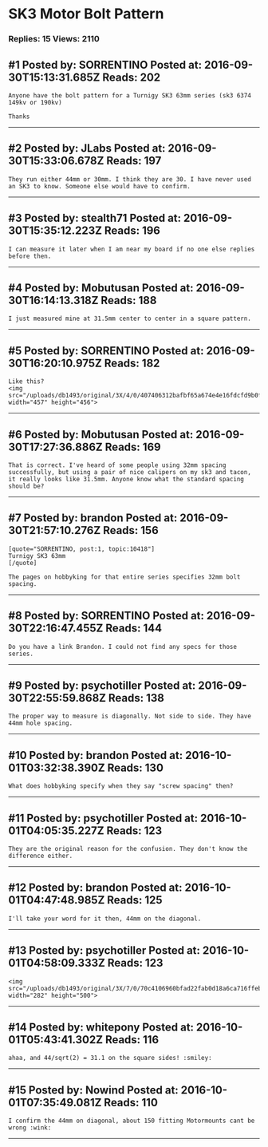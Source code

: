 # SK3 Motor Bolt Pattern

### Replies: 15 Views: 2110

## \#1 Posted by: SORRENTINO Posted at: 2016-09-30T15:13:31.685Z Reads: 202

```
Anyone have the bolt pattern for a Turnigy SK3 63mm series (sk3 6374 149kv or 190kv)

Thanks
```

---
## \#2 Posted by: JLabs Posted at: 2016-09-30T15:33:06.678Z Reads: 197

```
They run either 44mm or 30mm. I think they are 30. I have never used an SK3 to know. Someone else would have to confirm.
```

---
## \#3 Posted by: stealth71 Posted at: 2016-09-30T15:35:12.223Z Reads: 196

```
I can measure it later when I am near my board if no one else replies before then.
```

---
## \#4 Posted by: Mobutusan Posted at: 2016-09-30T16:14:13.318Z Reads: 188

```
I just measured mine at 31.5mm center to center in a square pattern.
```

---
## \#5 Posted by: SORRENTINO Posted at: 2016-09-30T16:20:10.975Z Reads: 182

```
Like this?
<img src="/uploads/db1493/original/3X/4/0/407406312bafbf65a674e4e16fdcfd9b0f25cc82.JPG" width="457" height="456">
```

---
## \#6 Posted by: Mobutusan Posted at: 2016-09-30T17:27:36.886Z Reads: 169

```
That is correct. I've heard of some people using 32mm spacing successfully, but using a pair of nice calipers on my sk3 and tacon, it really looks like 31.5mm. Anyone know what the standard spacing should be?
```

---
## \#7 Posted by: brandon Posted at: 2016-09-30T21:57:10.276Z Reads: 156

```
[quote="SORRENTINO, post:1, topic:10418"]
Turnigy SK3 63mm
[/quote]

The pages on hobbyking for that entire series specifies 32mm bolt spacing.
```

---
## \#8 Posted by: SORRENTINO Posted at: 2016-09-30T22:16:47.455Z Reads: 144

```
Do you have a link Brandon. I could not find any specs for those series.
```

---
## \#9 Posted by: psychotiller Posted at: 2016-09-30T22:55:59.868Z Reads: 138

```
The proper way to measure is diagonally. Not side to side. They have 44mm hole spacing.
```

---
## \#10 Posted by: brandon Posted at: 2016-10-01T03:32:38.390Z Reads: 130

```
What does hobbyking specify when they say "screw spacing" then?
```

---
## \#11 Posted by: psychotiller Posted at: 2016-10-01T04:05:35.227Z Reads: 123

```
They are the original reason for the confusion. They don't know the difference either.
```

---
## \#12 Posted by: brandon Posted at: 2016-10-01T04:47:48.985Z Reads: 125

```
I'll take your word for it then, 44mm on the diagonal.
```

---
## \#13 Posted by: psychotiller Posted at: 2016-10-01T04:58:09.333Z Reads: 123

```
<img src="/uploads/db1493/original/3X/7/0/70c4106960bfad22fab0d18a6ca716ffeb060b93.jpg" width="282" height="500">
```

---
## \#14 Posted by: whitepony Posted at: 2016-10-01T05:43:41.302Z Reads: 116

```
ahaa, and 44/sqrt(2) = 31.1 on the square sides! :smiley:
```

---
## \#15 Posted by: Nowind Posted at: 2016-10-01T07:35:49.081Z Reads: 110

```
I confirm the 44mm on diagonal, about 150 fitting Motormounts cant be wrong :wink:
```

---
